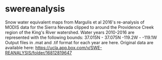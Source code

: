 # swereanalysis
Snow water equivalent maps from Margulis et al 2016's re-analysis of MODIS data for the Sierra Nevada clipped to around the Providence Creek region of the King's River watershed. Water years 2010-2016 are represented with the following bounds:
37.015N - 37.075N 
-119.2W - -119.1W
Output files in .mat and .tif format for each year are here. Original data are available here: https://ucla.app.box.com/v/SWE-REANALYSIS/folder/16812819647
